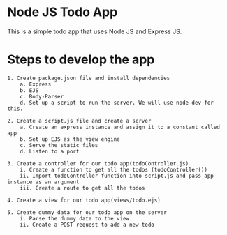 # Node JS Todo App

This is a simple todo app that uses Node JS and Express JS.

# Steps to develop the app

    1. Create package.json file and install dependencies
        a. Express
        b. EJS
        c. Body-Parser
        d. Set up a script to run the server. We will use node-dev for this.
    
    2. Create a script.js file and create a server
        a. Create an express instance and assign it to a constant called app
        b. Set up EJS as the view engine
        c. Serve the static files
        d. Listen to a port

    3. Create a controller for our todo app(todoController.js)
        i. Create a function to get all the todos (todoController())
        ii. Import todoController function into script.js and pass app instance as an argument
        iii. Create a route to get all the todos

    4. Create a view for our todo app(views/todo.ejs)
    
    5. Create dummy data for our todo app on the server
        i. Parse the dummy data to the view
        ii. Create a POST request to add a new todo